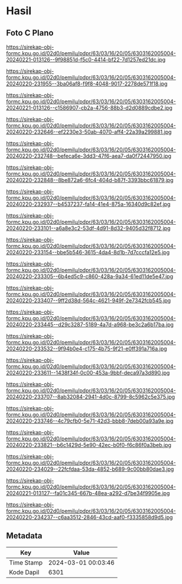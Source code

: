 # Hasil

## Foto C Plano

https://sirekap-obj-formc.kpu.go.id/02d0/pemilu/pdpr/63/03/16/20/05/6303162005004-20240221-013126--9f98851d-f5c0-4414-bf22-7d1257ed21dc.jpg

https://sirekap-obj-formc.kpu.go.id/02d0/pemilu/pdpr/63/03/16/20/05/6303162005004-20240220-231955--3ba06af8-f9f8-4048-9017-2278de571f18.jpg

https://sirekap-obj-formc.kpu.go.id/02d0/pemilu/pdpr/63/03/16/20/05/6303162005004-20240221-013126--c1586907-cb2a-4756-88b3-d2d0889cdbe2.jpg

https://sirekap-obj-formc.kpu.go.id/02d0/pemilu/pdpr/63/03/16/20/05/6303162005004-20240220-232646--ef2230e3-50ab-4070-aff4-22a39a299881.jpg

https://sirekap-obj-formc.kpu.go.id/02d0/pemilu/pdpr/63/03/16/20/05/6303162005004-20240220-232748--befeca6e-3dd3-47f6-aea7-da0f72447950.jpg

https://sirekap-obj-formc.kpu.go.id/02d0/pemilu/pdpr/63/03/16/20/05/6303162005004-20240220-232848--8be872a6-6fc4-404d-b87f-3393bbc61879.jpg

https://sirekap-obj-formc.kpu.go.id/02d0/pemilu/pdpr/63/03/16/20/05/6303162005004-20240220-232937--b4537237-fa14-41e4-875a-16340d9c82ef.jpg

https://sirekap-obj-formc.kpu.go.id/02d0/pemilu/pdpr/63/03/16/20/05/6303162005004-20240220-233101--a6a8e3c2-53df-4d91-8d32-9405d32f8712.jpg

https://sirekap-obj-formc.kpu.go.id/02d0/pemilu/pdpr/63/03/16/20/05/6303162005004-20240220-233154--bbe5b546-3615-4da4-8d1b-7d7cccfa12e5.jpg

https://sirekap-obj-formc.kpu.go.id/02d0/pemilu/pdpr/63/03/16/20/05/6303162005004-20240220-233305--6b4ed5c9-c860-428a-9a34-61ed11de5e47.jpg

https://sirekap-obj-formc.kpu.go.id/02d0/pemilu/pdpr/63/03/16/20/05/6303162005004-20240220-233407--9ff2d38d-564c-4621-949f-2e7342fcb545.jpg

https://sirekap-obj-formc.kpu.go.id/02d0/pemilu/pdpr/63/03/16/20/05/6303162005004-20240220-233445--d29c3287-5189-4a7d-a968-be3c2a6b17ba.jpg

https://sirekap-obj-formc.kpu.go.id/02d0/pemilu/pdpr/63/03/16/20/05/6303162005004-20240220-233532--9f94b0e4-c175-4b75-9f21-e0ff391a716a.jpg

https://sirekap-obj-formc.kpu.go.id/02d0/pemilu/pdpr/63/03/16/20/05/6303162005004-20240220-233611--1438f34f-0c00-453a-9bbf-deca97a3d890.jpg

https://sirekap-obj-formc.kpu.go.id/02d0/pemilu/pdpr/63/03/16/20/05/6303162005004-20240220-233707--8ab32084-2941-4d0c-8799-8c5962c5e375.jpg

https://sirekap-obj-formc.kpu.go.id/02d0/pemilu/pdpr/63/03/16/20/05/6303162005004-20240220-233746--4c79cfb0-5e71-42d3-bbb8-7deb00a93a9e.jpg

https://sirekap-obj-formc.kpu.go.id/02d0/pemilu/pdpr/63/03/16/20/05/6303162005004-20240220-233821--b6c1429d-5e90-42ec-b0f0-f6c86f0a3beb.jpg

https://sirekap-obj-formc.kpu.go.id/02d0/pemilu/pdpr/63/03/16/20/05/6303162005004-20240220-234029--22fcfdaa-53da-4852-b689-9c00bb80dae3.jpg

https://sirekap-obj-formc.kpu.go.id/02d0/pemilu/pdpr/63/03/16/20/05/6303162005004-20240221-013127--fa01c345-667b-48ea-a292-d7be34f9905e.jpg

https://sirekap-obj-formc.kpu.go.id/02d0/pemilu/pdpr/63/03/16/20/05/6303162005004-20240220-234237--c6aa3512-2846-43cd-aaf0-f3335858d9d5.jpg


## Metadata

| Key        | Value               |
| ---------- | ------------------- |
| Time Stamp | 2024-03-01 00:03:46 |
| Kode Dapil | 6301                |



